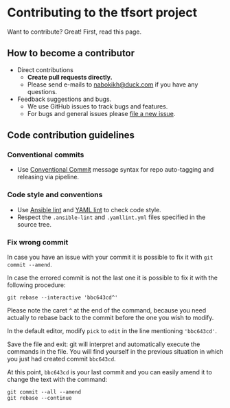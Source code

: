 # Contributing to the tfsort project

Want to contribute? Great! First, read this page.

## How to become a contributor

- Direct contributions
  - **Create pull requests directly.**
  - Please send e-mails to nabokikh@duck.com if you have any questions.
- Feedback suggestions and bugs.
  - We use GitHub issues to track bugs and features.
  - For bugs and general issues please [file a new issue](https://github.com/AlexNabokikh/tfsort/issues/new).

## Code contribution guidelines

### Conventional commits

- Use [Conventional Commit](https://www.conventionalcommits.org/en/v1.0.0/#summary) message syntax for repo auto-tagging and releasing via pipeline.

### Code style and conventions

- Use [Ansible lint](https://github.com/ansible/ansible-lint) and [YAML lint](https://github.com/adrienverge/yamllint) to check code style.
- Respect the `.ansible-lint` and `.yamllint.yml` files specified in the source tree.

### Fix wrong commit

In case you have an issue with your commit it is possible to fix it with `git commit --amend`.

In case the errored commit is not the last one it is possible to fix it with the following procedure:

```shell
git rebase --interactive 'bbc643cd^'
```

Please note the caret `^` at the end of the command, because you need actually to rebase back to the commit before the one you wish to modify.

In the default editor, modify `pick` to `edit` in the line mentioning `'bbc643cd'`.

Save the file and exit: git will interpret and automatically execute the commands in the file. You will find yourself in the previous situation in which you just had created commit `bbc643cd`.

At this point, `bbc643cd` is your last commit and you can easily amend it to change the text with the command:

```shell
git commit --all --amend
git rebase --continue
```
